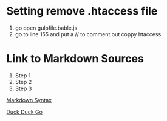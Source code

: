 # Setting remove .htaccess file
1. go open gulpfile.bable.js
2. go to line 155 and put a // to comment out coppy htaccess
# Link to Markdown Sources

1. Step 1
2. Step 2
3. Step 3

[Markdown Syntax](https://www.markdownguide.org/basic-syntax/)

[Duck Duck Go](https://duckduckgo.com)


